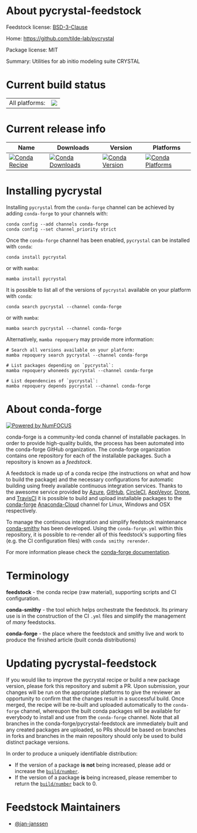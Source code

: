 About pycrystal-feedstock
=========================

Feedstock license: [BSD-3-Clause](https://github.com/conda-forge/pycrystal-feedstock/blob/main/LICENSE.txt)

Home: https://github.com/tilde-lab/pycrystal

Package license: MIT

Summary: Utilities for ab initio modeling suite CRYSTAL

Current build status
====================


<table><tr><td>All platforms:</td>
    <td>
      <a href="https://dev.azure.com/conda-forge/feedstock-builds/_build/latest?definitionId=19431&branchName=main">
        <img src="https://dev.azure.com/conda-forge/feedstock-builds/_apis/build/status/pycrystal-feedstock?branchName=main">
      </a>
    </td>
  </tr>
</table>

Current release info
====================

| Name | Downloads | Version | Platforms |
| --- | --- | --- | --- |
| [![Conda Recipe](https://img.shields.io/badge/recipe-pycrystal-green.svg)](https://anaconda.org/conda-forge/pycrystal) | [![Conda Downloads](https://img.shields.io/conda/dn/conda-forge/pycrystal.svg)](https://anaconda.org/conda-forge/pycrystal) | [![Conda Version](https://img.shields.io/conda/vn/conda-forge/pycrystal.svg)](https://anaconda.org/conda-forge/pycrystal) | [![Conda Platforms](https://img.shields.io/conda/pn/conda-forge/pycrystal.svg)](https://anaconda.org/conda-forge/pycrystal) |

Installing pycrystal
====================

Installing `pycrystal` from the `conda-forge` channel can be achieved by adding `conda-forge` to your channels with:

```
conda config --add channels conda-forge
conda config --set channel_priority strict
```

Once the `conda-forge` channel has been enabled, `pycrystal` can be installed with `conda`:

```
conda install pycrystal
```

or with `mamba`:

```
mamba install pycrystal
```

It is possible to list all of the versions of `pycrystal` available on your platform with `conda`:

```
conda search pycrystal --channel conda-forge
```

or with `mamba`:

```
mamba search pycrystal --channel conda-forge
```

Alternatively, `mamba repoquery` may provide more information:

```
# Search all versions available on your platform:
mamba repoquery search pycrystal --channel conda-forge

# List packages depending on `pycrystal`:
mamba repoquery whoneeds pycrystal --channel conda-forge

# List dependencies of `pycrystal`:
mamba repoquery depends pycrystal --channel conda-forge
```


About conda-forge
=================

[![Powered by
NumFOCUS](https://img.shields.io/badge/powered%20by-NumFOCUS-orange.svg?style=flat&colorA=E1523D&colorB=007D8A)](https://numfocus.org)

conda-forge is a community-led conda channel of installable packages.
In order to provide high-quality builds, the process has been automated into the
conda-forge GitHub organization. The conda-forge organization contains one repository
for each of the installable packages. Such a repository is known as a *feedstock*.

A feedstock is made up of a conda recipe (the instructions on what and how to build
the package) and the necessary configurations for automatic building using freely
available continuous integration services. Thanks to the awesome service provided by
[Azure](https://azure.microsoft.com/en-us/services/devops/), [GitHub](https://github.com/),
[CircleCI](https://circleci.com/), [AppVeyor](https://www.appveyor.com/),
[Drone](https://cloud.drone.io/welcome), and [TravisCI](https://travis-ci.com/)
it is possible to build and upload installable packages to the
[conda-forge](https://anaconda.org/conda-forge) [Anaconda-Cloud](https://anaconda.org/)
channel for Linux, Windows and OSX respectively.

To manage the continuous integration and simplify feedstock maintenance
[conda-smithy](https://github.com/conda-forge/conda-smithy) has been developed.
Using the ``conda-forge.yml`` within this repository, it is possible to re-render all of
this feedstock's supporting files (e.g. the CI configuration files) with ``conda smithy rerender``.

For more information please check the [conda-forge documentation](https://conda-forge.org/docs/).

Terminology
===========

**feedstock** - the conda recipe (raw material), supporting scripts and CI configuration.

**conda-smithy** - the tool which helps orchestrate the feedstock.
                   Its primary use is in the construction of the CI ``.yml`` files
                   and simplify the management of *many* feedstocks.

**conda-forge** - the place where the feedstock and smithy live and work to
                  produce the finished article (built conda distributions)


Updating pycrystal-feedstock
============================

If you would like to improve the pycrystal recipe or build a new
package version, please fork this repository and submit a PR. Upon submission,
your changes will be run on the appropriate platforms to give the reviewer an
opportunity to confirm that the changes result in a successful build. Once
merged, the recipe will be re-built and uploaded automatically to the
`conda-forge` channel, whereupon the built conda packages will be available for
everybody to install and use from the `conda-forge` channel.
Note that all branches in the conda-forge/pycrystal-feedstock are
immediately built and any created packages are uploaded, so PRs should be based
on branches in forks and branches in the main repository should only be used to
build distinct package versions.

In order to produce a uniquely identifiable distribution:
 * If the version of a package **is not** being increased, please add or increase
   the [``build/number``](https://docs.conda.io/projects/conda-build/en/latest/resources/define-metadata.html#build-number-and-string).
 * If the version of a package **is** being increased, please remember to return
   the [``build/number``](https://docs.conda.io/projects/conda-build/en/latest/resources/define-metadata.html#build-number-and-string)
   back to 0.

Feedstock Maintainers
=====================

* [@jan-janssen](https://github.com/jan-janssen/)

